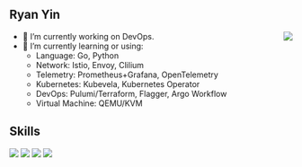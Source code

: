 ## Ryan Yin

<a href="https://github.com/anuraghazra/github-readme-stats">
  <img align="right" src="https://github-readme-stats.vercel.app/api?username=ryan4yin&show_icons=true&hide_border=false&icon_color=ffb90f&title_color=586069&count_private=true&include_all_commits=true" />
</a>

- 🔭 I’m currently working on DevOps.
- 🌱 I’m currently learning or using:
  - Language: Go, Python
  - Network: Istio, Envoy, Clilium
  - Telemetry: Prometheus+Grafana, OpenTelemetry
  - Kubernetes: Kubevela, Kubernetes Operator
  - DevOps: Pulumi/Terraform, Flagger, Argo Workflow
  - Virtual Machine: QEMU/KVM

## Skills

![](https://img.shields.io/badge/-Kubernetes-326de6?style=flat-square&logo=Kubernetes&logoColor=fff)
![](https://img.shields.io/badge/-Linux-000000?style=flat-square&logo=Linux&logoColor=fff)
![](https://img.shields.io/badge/-Python-3776ab?style=flat-square&logo=Python&logoColor=fff)
![](https://img.shields.io/badge/-Go-007d9c?style=flat-square&logo=Go&logoColor=fff)
